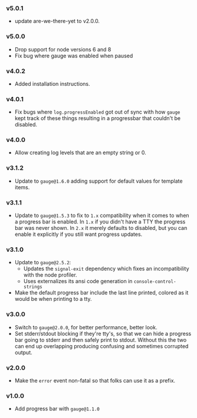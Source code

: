 ### v5.0.1

* update are-we-there-yet to v2.0.0.

### v5.0.0

* Drop support for node versions 6 and 8
* Fix bug where gauge was enabled when paused

### v4.0.2

* Added installation instructions.

### v4.0.1

* Fix bugs where `log.progressEnabled` got out of sync with how `gauge` kept
  track of these things resulting in a progressbar that couldn't be disabled.

### v4.0.0

* Allow creating log levels that are an empty string or 0.

### v3.1.2

* Update to `gauge@1.6.0` adding support for default values for template
  items.

### v3.1.1

* Update to `gauge@1.5.3` to fix to `1.x` compatibility when it comes to
  when a progress bar is enabled.  In `1.x` if you didn't have a TTY the
  progress bar was never shown.  In `2.x` it merely defaults to disabled,
  but you can enable it explicitly if you still want progress updates.

### v3.1.0

* Update to `gauge@2.5.2`:
  * Updates the `signal-exit` dependency which fixes an incompatibility with
    the node profiler.
  * Uses externalizes its ansi code generation in `console-control-strings`
* Make the default progress bar include the last line printed, colored as it
  would be when printing to a tty.

### v3.0.0

* Switch to `gauge@2.0.0`, for better performance, better look.
* Set stderr/stdout blocking if they're tty's, so that we can hide a
  progress bar going to stderr and then safely print to stdout.  Without
  this the two can end up overlapping producing confusing and sometimes
  corrupted output.

### v2.0.0

* Make the `error` event non-fatal so that folks can use it as a prefix.

### v1.0.0

* Add progress bar with `gauge@1.1.0`
